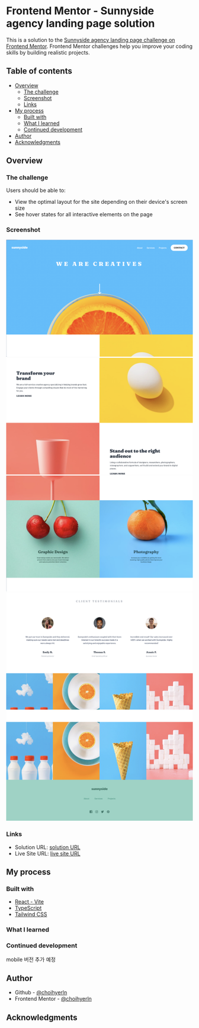 # Frontend Mentor - Sunnyside agency landing page solution

This is a solution to the [Sunnyside agency landing page challenge on Frontend Mentor](https://www.frontendmentor.io/challenges/sunnyside-agency-landing-page-7yVs3B6ef). Frontend Mentor challenges help you improve your coding skills by building realistic projects.

## Table of contents

- [Overview](#overview)
  - [The challenge](#the-challenge)
  - [Screenshot](#screenshot)
  - [Links](#links)
- [My process](#my-process)
  - [Built with](#built-with)
  - [What I learned](#what-i-learned)
  - [Continued development](#continued-development)
- [Author](#author)
- [Acknowledgments](#acknowledgments)

## Overview

### The challenge

Users should be able to:

- View the optimal layout for the site depending on their device's screen size
- See hover states for all interactive elements on the page

### Screenshot

![](./public/screenshot/1.png)
![](./public/screenshot/2.png)
![](./public/screenshot/3.png)
![](./public/screenshot/4.png)
![](./public/screenshot/5.png)

### Links

- Solution URL: [solution URL]()
- Live Site URL: [live site URL](https://frontendmento-eam3.vercel.app/)

## My process

### Built with

- [React - Vite](https://ko.vite.dev/guide/)
- [TypeScript](https://www.typescriptlang.org/ko/)
- [Tailwind CSS](https://tailwindcss.com/)

### What I learned

### Continued development

mobile 버전 추가 예정

## Author

- Github - [@choihyerln](https://github.com/choihyerln)
- Frontend Mentor - [@choihyerln](https://www.frontendmentor.io/profile/choihyerln)

## Acknowledgments
